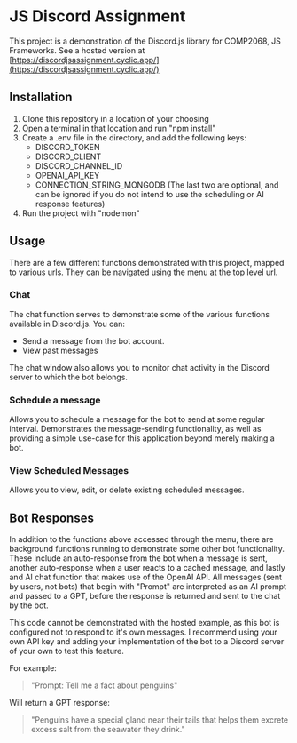 # JS Discord Assignment

This project is a demonstration of the Discord.js library for COMP2068, JS Frameworks. See a hosted version at [https://discordjsassignment.cyclic.app/](https://discordjsassignment.cyclic.app/)

## Installation

1. Clone this repository in a location of your choosing
2. Open a terminal in that location and run "npm install"
3. Create a .env file in the directory, and add the following keys:
    - DISCORD_TOKEN
    - DISCORD_CLIENT
    - DISCORD_CHANNEL_ID
    - OPENAI_API_KEY
    - CONNECTION_STRING_MONGODB
    (The last two are optional, and can be ignored if you do not intend to use the scheduling or AI response features)
4. Run the project with "nodemon"

## Usage

There are a few different functions demonstrated with this project, mapped to various urls. They can be navigated using the menu at the top level url. 

### Chat

The chat function serves to demonstrate some of the various functions available in Discord.js. You can:
- Send a message from the bot account.
- View past messages

The chat window also allows you to monitor chat activity in the Discord server to which the bot belongs. 

### Schedule a message

Allows you to schedule a message for the bot to send at some regular interval. Demonstrates the message-sending functionality, as well as providing a simple use-case for this application beyond merely making a bot.

### View Scheduled Messages

Allows you to view, edit, or delete existing scheduled messages.

## Bot Responses

In addition to the functions above accessed through the menu, there are background functions running to demonstrate some other bot functionality. These include an auto-response from the bot when a message is sent, another auto-response when a user reacts to a cached message, and lastly and AI chat function that makes use of the OpenAI API. All messages (sent by users, not bots) that begin with "Prompt" are interpreted as an AI prompt and passed to a GPT, before the response is returned and sent to the chat by the bot.

This code cannot be demonstrated with the hosted example, as this bot is configured not to respond to it's own messages. I recommend using your own API key and adding your implementation of the bot to a Discord server of your own to test this feature.

For example:

> "Prompt: Tell me a fact about penguins"

Will return a GPT response:

> "Penguins have a special gland near their tails that helps them excrete excess salt from the seawater they drink."